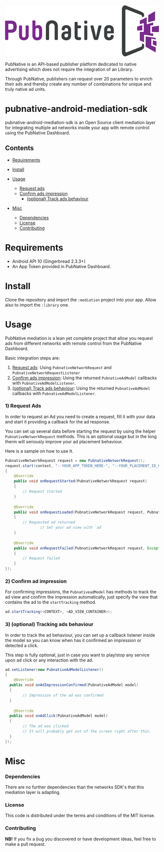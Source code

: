 ![ScreenShot](PNLogo.png)

PubNative is an API-based publisher platform dedicated to native advertising which does not require the integration of an Library.

Through PubNative, publishers can request over 20 parameters to enrich their ads and thereby create any number of combinations for unique and truly native ad units.

# pubnative-android-mediation-sdk

pubnative-android-mediation-sdk is an Open Source client mediation layer for integrating multiple ad networks inside your app with remote control using the PubNative Dashboard.

## Contents

* [Requirements](#requirements)
* [Install](#install)
* [Usage](#usage)
  * [Request ads](#usage_request)
  * [Confirm ads impression](#usage_predefined)
	* [(optional) Track ads behaviour](#usage_track_model)

* [Misc](#misc)
  * [Dependencies](#misc_dependencies)
  * [License](#misc_license)
  * [Contributing](#misc_contributing)

<a name="requirements"></a>
# Requirements

* Android API 10 (Gingerbread 2.3.3+)
* An App Token provided in PubNative Dashboard.

<a name="install"></a>
# Install

Clone the repository and import the `:mediation` project into your app. Allow also to import the `:library` one.

<a name="usage"></a>
# Usage

PubNative mediation is a lean yet complete project that allow you request ads from different networks with remote control from the PubNative Dashboard.

Basic integration steps are:

1. [Request ads](#usage_request): Using `PubnativeNetworkRequest` and `PubnativeNetworkRequestListener`
2. [Confirm ads impression](#usage_confirm_impression): Using the returned `PubnativeAdModel` callbacks with `PubnativeAdModelListener`.
3. [(optional) Track ads behaviour](#usage_track_model): Using the returned `PubnativeAdModel` callbacks with `PubnativeAdModelListener`.

<a name="usage_request"></a>
### 1) Request Ads

In order to request an Ad you need to create a request, fill it with your data and start it providing a callback for the ad response.

You can set up several data before starting the request by using the helper `PubnativeNetworkRequest` methods. This is an optional usage but in the long therm will seriously improve your ad placement behaviour.

Here is a sample on how to use It.

```java
PubnativeNetworkRequest request = new PubnativeNetworkRequest();
request.start(context, "--YOUR_APP_TOKEN_HERE-", "--YOUR_PLACEMENT_ID_HERE--", new PubnativeNetworkRequestListener()
{
	@Override
    public void onRequestStarted(PubnativeNetworkRequest request)
    {
        // Request started
    }

    @Override
    public void onRequestLoaded(PubnativeNetworkRequest request, PubnativeAdModel ad)
    {
        // Requested ad returned
				// Set your ad view with `ad`
    }

    @Override
    public void onRequestFailed(PubnativeNetworkRequest request, Exception exception)
    {
        // Request failed
    }
});
```

<a name="usage_confirm_impression"></a>
### 2) Confirm ad impression

For confirming impressions, the `PubnativeadModel` has methods to track the ad view and confirm the impression automatically, just specify the view that contains the ad to the `startTracking` method.

```java
ad.startTracking(<CONTEXT>, <AD_VIEW_CONTAINER>);
```

<a name="usage_track_model"></a>
### 3) (optional) Tracking ads behaviour

In order to track the ad behaviour, you can set up a callback listener inside the model so you can know when has it confirmed an impression or detected a click.

This step is fully optional, just in case you want to play/stop any service upon ad click or any interaction with the ad.

```java
ad.setListener(new PubnativeAdModelListener()
{
	@Override
  public void onAdImpressionConfirmed(PubnativeAdModel model)
  {
		// Impression of the ad was confirmed
  }

	@Override
  public void onAdClick(PubnativeAdModel model)
  {
		// The ad was clicked
		// It will probably get out of the screen right after this.
  }
});
```

<a name="misc"></a>
# Misc

<a name="misc_dependencies"></a>
### Dependencies

There are no further dependencies than the networks SDK's that this mediation layer is adapting.

<a name="misc_license"></a>
### License

This code is distributed under the terms and conditions of the MIT license.

<a name="misc_contributing"></a>
### Contributing

**NB!** If you fix a bug you discovered or have development ideas, feel free to make a pull request.
